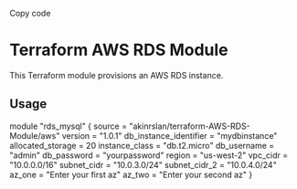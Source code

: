 Copy code
# Terraform AWS RDS Module

This Terraform module provisions an AWS RDS instance.

## Usage

module "rds_mysql" {
  source                = "akinrslan/terraform-AWS-RDS-Module/aws"
  version               = "1.0.1"
  db_instance_identifier = "mydbinstance"
  allocated_storage     = 20
  instance_class        = "db.t2.micro"
  db_username           = "admin"
  db_password           = "yourpassword"
  region                = "us-west-2"
  vpc_cidr              = "10.0.0.0/16"
  subnet_cidr           = "10.0.3.0/24"
  subnet_cidr_2         = "10.0.4.0/24"
  az_one                = "Enter your first az"
  az_two                = "Enter your second az"
}